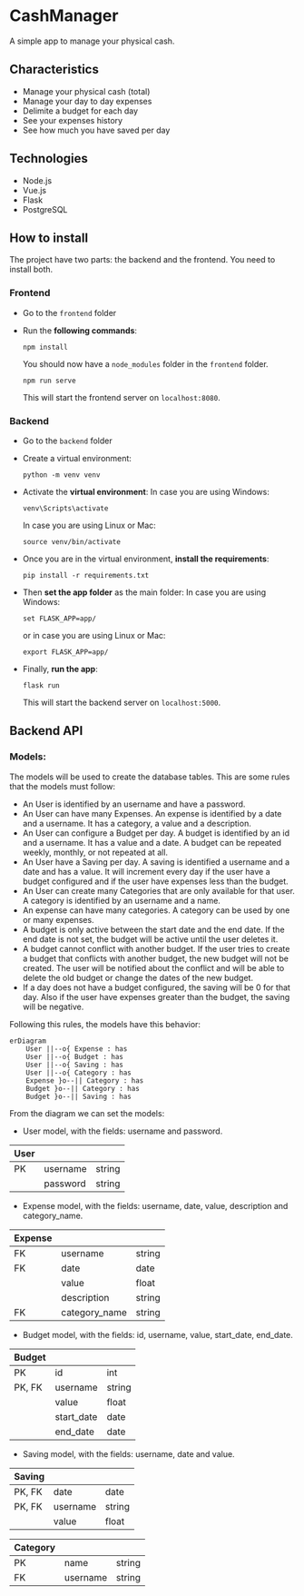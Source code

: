 # CashManager

A simple app to manage your physical cash.

## Characteristics

- Manage your physical cash (total)
- Manage your day to day expenses
- Delimite a budget for each day
- See your expenses history
- See how much you have saved per day

## Technologies

- Node.js
- Vue.js
- Flask
- PostgreSQL

## How to install

The project have two parts: the backend and the frontend. You need to install both.

### Frontend

- Go to the `frontend` folder

- Run the **following commands**:
  
  ```
  npm install
  ```
  
  You should now have a `node_modules` folder in the `frontend` folder.
  
  ```
  npm run serve
  ```
  
  This will start the frontend server on `localhost:8080`.

### Backend

- Go to the `backend` folder

- Create a virtual environment:
  
  ```
  python -m venv venv
  ```

- Activate the **virtual environment**:
  In case you are using Windows:
  
  ```
  venv\Scripts\activate
  ```
  
  In case you are using Linux or Mac:
  
  ```
  source venv/bin/activate
  ```

- Once you are in the virtual environment, **install the requirements**:
  
  ```
  pip install -r requirements.txt
  ```

- Then **set the app folder** as the main folder:
  In case you are using Windows:
  
  ```
  set FLASK_APP=app/
  ```
  
  or in case you are using Linux or Mac:
  
  ```
  export FLASK_APP=app/
  ```

- Finally, **run the app**:
  
  ```
  flask run
  ```
  
  This will start the backend server on `localhost:5000`.

## Backend API

### Models:

The models will be used to create the database tables. This are some rules that the models must follow:

- An User is identified by an username and have a password. 
- An User can have many Expenses. An expense is identified by a date and a username. It has a category, a value and a description.
- An User can configure a Budget per day. A budget is identified by an id and a username. It has a value and a date. A budget can be repeated weekly, monthly, or not repeated at all.
- An User have a Saving per day. A saving is identified a username and a date and has a value. It will increment every day if the user have a budget configured and if the user have expenses less than the budget.
- An User can create many Categories that are only available for that user. A category is identified by an username and a name.
- An expense can have many categories. A category can be used by one or many expenses.
- A budget is only active between the start date and the end date. If the end date is not set, the budget will be active until the user deletes it.
- A budget cannot conflict with another budget. If the user tries to create a budget that conflicts with another budget, the new budget will not be created. The user will be notified about the conflict and will be able to delete the old budget or change the dates of the new budget.
- If a day does not have a budget configured, the saving will be 0 for that day. Also if the user have expenses greater than the budget, the saving will be negative.

Following this rules, the models have this behavior:

```mermaid
erDiagram
    User ||--o{ Expense : has
    User ||--o{ Budget : has
    User ||--o{ Saving : has
    User ||--o{ Category : has
    Expense }o--|| Category : has
    Budget }o--|| Category : has
    Budget }o--|| Saving : has
```

From the diagram we can set the models:

- User model, with the fields: username and password.

| User |          |        |
| ---- | -------- | ------ |
| PK   | username | string |
|      | password | string |

- Expense model, with the fields: username, date, value, description and category_name.

| Expense |               |        |
| ------- | ------------- | ------ |
| FK      | username      | string |
| FK      | date          | date   |
|         | value         | float  |
|         | description   | string |
| FK      | category_name | string |

- Budget model, with the fields: id, username, value, start_date, end_date.

| Budget |            |        |
| ------ | ---------- | ------ |
| PK     | id         | int    |
| PK, FK | username   | string |
|        | value      | float  |
|        | start_date | date   |
|        | end_date   | date   |

- Saving model, with the fields: username, date and value.

| Saving |          |        |
| ------ | -------- | ------ |
| PK, FK | date     | date   |
| PK, FK | username | string |
|        | value    | float  |

| Category |          |        |
| -------- | -------- | ------ |
| PK       | name     | string |
| FK       | username | string |
